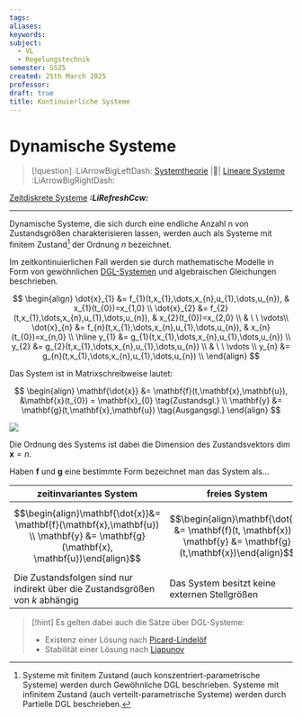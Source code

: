 ```yaml
---
tags: 
aliases: 
keywords: 
subject:
  - VL
  - Regelungstechnik
semester: SS25
created: 25th March 2025
professor:
draft: true
title: Kontinuierliche Systeme
---
```


# Dynamische Systeme

> [!question] :LiArrowBigLeftDash: [Systemtheorie]({MOC}%20Systemtheorie.md) |📍| [Lineare Systeme](Lineare%20Systeme.md) :LiArrowBigRightDash:

[Zeitdiskrete Systeme](Zeitdiskrete%20Systeme.md) ***:LiRefreshCcw:***

---

Dynamische Systeme, die sich durch eine endliche Anzahl n von Zustandsgrößen charakterisieren lassen, werden auch als Systeme mit finitem Zustand[^1] der Ordnung $n$ bezeichnet.

Im zeitkontinuierlichen Fall werden sie durch mathematische Modelle in Form von gewöhnlichen [DGL-Systemen](../Mathematik/Analysis/DGL-System.md) und algebraischen Gleichungen beschrieben. 

$$
\begin{align}
\dot{x}_{1} &= f_{1}(t,x_{1},\dots,x_{n},u_{1},\dots,u_{n}), & x_{1}(t_{0})=x_{1,0} \\
\dot{x}_{2} &= f_{2}(t,x_{1},\dots,x_{n},u_{1},\dots,u_{n}), & x_{2}(t_{0})=x_{2,0} \\
& \ \ \vdots\\
\dot{x}_{n} &= f_{n}(t,x_{1},\dots,x_{n},u_{1},\dots,u_{n}), & x_{n}(t_{0})=x_{n,0} \\ \hline
y_{1} &= g_{1}(t,x_{1},\dots,x_{n},u_{1},\dots,u_{n}) \\
y_{2} &= g_{2}(t,x_{1},\dots,x_{n},u_{1},\dots,u_{n}) \\
& \ \ \vdots \\
y_{n} &= g_{n}(t,x_{1},\dots,x_{n},u_{1},\dots,u_{n}) \\
\end{align}
$$

Das System ist in Matrixschreibweise lautet:

$$
\begin{align}
\mathbf{\dot{x}} &= \mathbf{f}(t,\mathbf{x},\mathbf{u}), &\mathbf{x}(t_{0}) = \mathbf{x}_{0} \tag{Zustandsgl.} \\
\mathbf{y} &= \mathbf{g}(t,\mathbf{x},\mathbf{u}) \tag{Ausgangsgl.}
\end{align}
$$


![](Zustandsraum.md#^ZSGR)

Die Ordnung des Systems ist dabei die Dimension des Zustandsvektors $\dim \mathbf{x}=n$.

Haben $\mathbf{f}$ und $\mathbf{g}$ eine bestimmte Form bezeichnet man das System als...

| **zeitinvariantes** System                                                                                                           | **freies** System                                                                                                   | **autonomes** System                                                                                           |
| ------------------------------------------------------------------------------------------------------------------------------------ | ------------------------------------------------------------------------------------------------------------------- | -------------------------------------------------------------------------------------------------------------- |
| $$\begin{align}\mathbf{\dot{x}}&= \mathbf{f}(\mathbf{x},\mathbf{u}) \\ \mathbf{y} &= \mathbf{g}(\mathbf{x}, \mathbf{u})\end{align}$$ | $$\begin{align}\mathbf{\dot{x}} &= \mathbf{f}(t, \mathbf{x}) \\ \mathbf{y} &= \mathbf{g}(t,\mathbf{x})\end{align}$$ | $$\begin{align}\mathbf{\dot{x}} &= \mathbf{f}(\mathbf{x}) \\ \mathbf{y} &= \mathbf{g}(\mathbf{x})\end{align}$$ |
| Die Zustandsfolgen sind nur indirekt über die Zustandsgrößen von $k$ abhängig                                                        | Das System besitzt keine externen Stellgrößen                                                                       | das System ist frei und zeitinvariant                                                                          |

> [!hint] Es gelten dabei auch die Sätze über DGL-Systeme:
> - Existenz einer Lösung nach [Picard-Lindelöf](../Mathematik/Analysis/Picard-Lindelöf.md)
> - Stabilität einer Lösung nach [Ljapunov](../Mathematik/Analysis/Ljapunov.md)

[^1]: Systeme mit finitem Zustand (auch konszentriert-parametrische Systeme) werden durch Gewöhnliche DGL beschrieben.
    Systeme mit infinitem Zustand (auch verteilt-parametrische Systeme) werden durch Partielle DGL beschrieben.